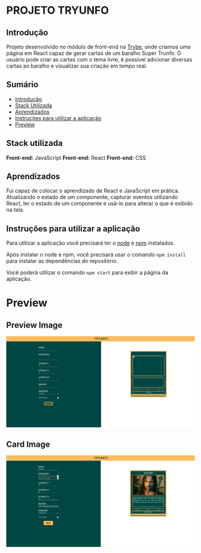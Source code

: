 
# PROJETO TRYUNFO

## Introdução

Projeto desenvolvido no módulo de front-end na [Trybe](https://www.betrybe.com/), onde criamos uma página em React capaz de gerar cartas de um baralho Super Trunfo. O usuário pode criar as cartas com o tema livre, é possível adicionar diversas cartas ao baralho e visualizar sua criação em tempo real.

## Sumário

- [Introdução](#introdução)
- [Stack Utilizada](#stack-utilizada)
- [Aprendizados](#aprendizados)
- [Instruções para utilizar a aplicação](#instruções-para-utilizar-a-aplicação)
- [Preview](#preview)

## Stack utilizada

**Front-end:** JavaScript
**Front-end:** React
**Front-end:** CSS


## Aprendizados

Fui capaz de colocar o aprendizado de React e JavaScript em prática. Atualizando o estado de um componente, capturar eventos utilizando React, ler o estado de um componente e usá-lo para alterar o que é exibido na tela.

## Instruções para utilizar a aplicação

Para utilizar a aplicação você precisará ter o [node](https://nodejs.org/en/download/) e [npm](https://docs.npmjs.com/downloading-and-installing-node-js-and-npm) instalados.

Após instalar o node e npm, você precisará usar o comando `npm install` para instalar as dependências do repositório.

Você poderá utilizar o comando `npm start` para exibir a página da aplicação.

# Preview

**Preview Image**
---
<img src="src/images/Preview.png" width="700"> 

**Card Image**
---
<img src="src/images/PreviewFull.jpg" width="700"> 